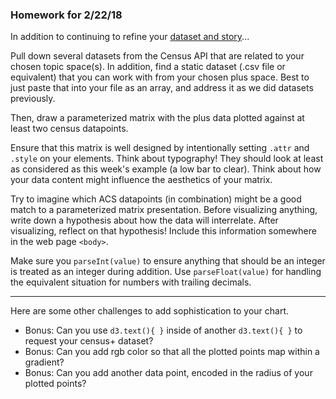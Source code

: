 ### Homework for 2/22/18

In addition to continuing to refine your [dataset and story](../week03/dataset.md)...

Pull down several datasets from the Census API that are related to your chosen topic space(s). In addition, find a static dataset (.csv file or equivalent) that you can work with from your chosen plus space. Best to just paste that into your file as an array, and address it as we did datasets previously. 

Then, draw a parameterized matrix with the plus data plotted against at least two census datapoints. 

Ensure that this matrix is well designed by intentionally setting `.attr` and `.style` on your elements. Think about typography! They should look at least as considered as this week's example (a low bar to clear). Think about how your data content might influence the aesthetics of your matrix.

Try to imagine which ACS datapoints (in combination) might be a good match to a parameterized matrix presentation. Before visualizing anything, write down a hypothesis about how the data will interrelate. After visualizing, reflect on that hypothesis! Include this information somewhere in the web page `<body>`. 

Make sure you `parseInt(value)` to ensure anything that should be an integer is treated as an integer during addition. Use `parseFloat(value)` for handling the equivalent situation for numbers with trailing decimals.

-----

Here are some other challenges to add sophistication to your chart.

- Bonus: Can you use `d3.text(){ }` inside of another `d3.text(){ }` to request your census+ dataset?
- Bonus: Can you add rgb color so that all the plotted points map within a gradient?
- Bonus: Can you add another data point, encoded in the radius of your plotted points?

